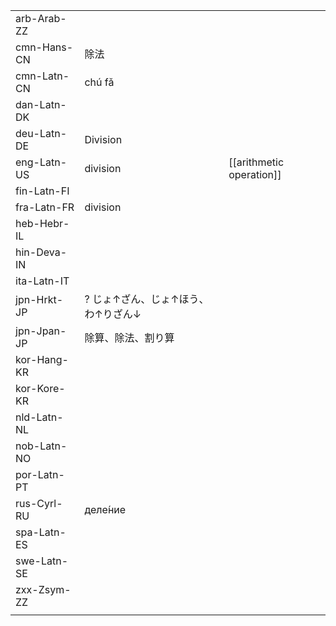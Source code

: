| | | |
|-|-|-|
| arb-Arab-ZZ |  |  |
| cmn-Hans-CN | 除法 |  |
| cmn-Latn-CN | chú fǎ |  |
| dan-Latn-DK |  |  |
| deu-Latn-DE | Division |  |
| eng-Latn-US | division | [[arithmetic operation]] |
| fin-Latn-FI |  |  |
| fra-Latn-FR | division |  |
| heb-Hebr-IL |  |  |
| hin-Deva-IN |  |  |
| ita-Latn-IT |  |  |
| jpn-Hrkt-JP | ? じょ↑ざん、じょ↑ほう、わ↑りざん↓ |  |
| jpn-Jpan-JP | 除算、除法、割り算 |  |
| kor-Hang-KR |  |  |
| kor-Kore-KR |  |  |
| nld-Latn-NL |  |  |
| nob-Latn-NO |  |  |
| por-Latn-PT |  |  |
| rus-Cyrl-RU | деле́ние |  |
| spa-Latn-ES |  |  |
| swe-Latn-SE |  |  |
| zxx-Zsym-ZZ |  |  |
|  |  |  |
